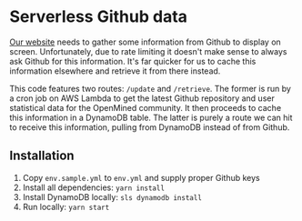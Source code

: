 # Serverless Github data
[Our website](https://www.openmined.org) needs to gather some information from Github to display on screen. Unfortunately, due to rate limiting it doesn't make sense to always ask Github for this information. It's far quicker for us to cache this information elsewhere and retrieve it from there instead.

This code features two routes: `/update` and `/retrieve`. The former is run by a cron job on AWS Lambda to get the latest Github repository and user statistical data for the OpenMined community. It then proceeds to cache this information in a DynamoDB table. The latter is purely a route we can hit to receive this information, pulling from DynamoDB instead of from Github.

## Installation
1. Copy `env.sample.yml` to `env.yml` and supply proper Github keys
2. Install all dependencies: `yarn install`
3. Install DynamoDB locally: `sls dynamodb install`
4. Run locally: `yarn start`
